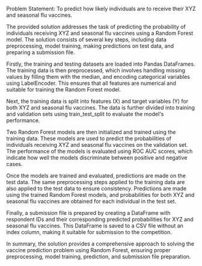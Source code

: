 Problem Statement: To predict how likely individuals are to receive their XYZ and seasonal flu vaccines.

The provided solution addresses the task of predicting the probability of individuals receiving XYZ and seasonal flu vaccines using a Random Forest model. The solution consists of several key steps, including data preprocessing, model training, making predictions on test data, and preparing a submission file.

Firstly, the training and testing datasets are loaded into Pandas DataFrames. The training data is then preprocessed, which involves handling missing values by filling them with the median, and encoding categorical variables using LabelEncoder. This ensures that all features are numerical and suitable for training the Random Forest model.

Next, the training data is split into features (X) and target variables (Y) for both XYZ and seasonal flu vaccines. The data is further divided into training and validation sets using train_test_split to evaluate the model's performance.

Two Random Forest models are then initialized and trained using the training data. These models are used to predict the probabilities of individuals receiving XYZ and seasonal flu vaccines on the validation set. The performance of the models is evaluated using ROC AUC scores, which indicate how well the models discriminate between positive and negative cases.

Once the models are trained and evaluated, predictions are made on the test data. The same preprocessing steps applied to the training data are also applied to the test data to ensure consistency. Predictions are made using the trained Random Forest models, and probabilities for both XYZ and seasonal flu vaccines are obtained for each individual in the test set.

Finally, a submission file is prepared by creating a DataFrame with respondent IDs and their corresponding predicted probabilities for XYZ and seasonal flu vaccines. This DataFrame is saved to a CSV file without an index column, making it suitable for submission to the competition.

In summary, the solution provides a comprehensive approach to solving the vaccine prediction problem using Random Forest, ensuring proper preprocessing, model training, prediction, and submission file preparation.

